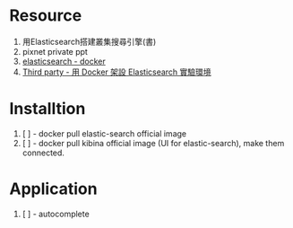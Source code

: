 # Resource

1. 用Elasticsearch搭建叢集搜尋引擎(書)
2. pixnet private ppt
3. [elasticsearch - docker](https://hub.docker.com/_/elasticsearch)
4. [Third party - 用 Docker 架設 Elasticsearch 實驗環境](https://myapollo.com.tw/zh-tw/docker-elasticsearch/)

# Installtion

1. [ ] - docker pull elastic-search official image
2. [ ] - docker pull kibina official image (UI for elastic-search), make them connected.

# Application

1. [ ] - autocomplete
